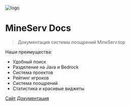 ![logo](https://cdn.discordapp.com/attachments/997250822436049046/1071784832255922276/logo_3.png)

# MineServ Docs

> Документация системы поощрений MineServ.top

Наши преимущества:
- Удобный поиск
- Разделение на Java и Bedrock
- Система проектов
- Рейтинг игроков
- Система поощрений
- Статистика и красивые виджеты

[Сайт](https://mineserv.top)
[Документация](#headline)
